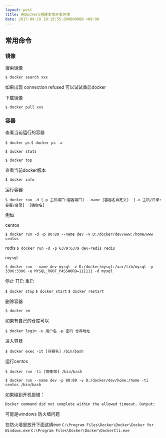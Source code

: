 ```yaml
---
layout: post
title: 用Dockers搭建本地开发环境
date: 2017-09-18 10:19:55.000000000 +08:00
---
```


## 常用命令


### 镜像

搜索镜像

`$ docker search xxx`

如果出现 connection refused  可以试试重启docker

下载镜像

`$ docker pull xxx`


### 容器

查看当前运行的容器

`$ docker ps`
`$ docker ps -a`

`$ docker stats`

`$ docker top`

查看当前docker版本

`$ docker info`

运行容器

`$ docker run -d [-p 主机端口:容器端口] --name [容器名自定义]  [-v 主机/目录:容器/目录]  [镜像名] `

例如

centos

`$ docker run -d -p 80:80 --name dev -v D:/docker/dev/www:/home/www centos`

redis
`$ docker run -d -p 6379:6379 dev-redis redis`

mysql

`$ docker run --name dev-mysql -v D:/docker/mysql:/var/lib/mysql -p 3306:3306 -e MYSQL_ROOT_PASSWORD=111111 -d mysql`

停止 开启 重启 

`$ docker stop`
`$ docker start`
`$ docker restart`

删除容器

`$ docker rm `

如果有自己的仓库可以

`$ docker login -u 用户名 -p 密码 仓库地址`

进入容器

`$ docker exec -it [容器名] /bin/bash`


运行centos

`$ docker run -ti [镜像ID] /bin/bash`

`$ docker run --name dev -p 80:80 -v D:/docker/dev/home:/home -ti centos /bin/bash`

如果碰到开机报错：
```
Docker command did not complete within the allowed timeout. Output:
```
可能是windows 防火墙问题

在防火墙里放开下面这俩exe
`C:\Program Files\Docker\Docker\Docker for Windows.exe`
`C:\Program Files\Docker\Docker\DockerCli.exe`


